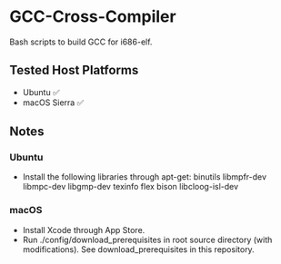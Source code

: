 # GCC-Cross-Compiler
Bash scripts to build GCC for i686-elf.


## Tested Host Platforms
  - Ubuntu :white_check_mark:
  - macOS Sierra :white_check_mark:

## Notes
### Ubuntu
  - Install the following libraries through apt-get:  binutils libmpfr-dev libmpc-dev libgmp-dev texinfo flex bison libcloog-isl-dev
### macOS
  - Install Xcode through App Store.
  - Run ./config/download_prerequisites in root source directory (with modifications).  See download_prerequisites in this repository.
